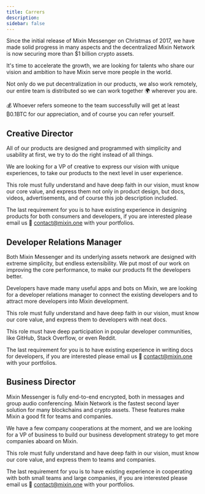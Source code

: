 ```yaml
---
title: Carrers
description: 
sidebar: false
---
```


Since the initial release of Mixin Messenger on Christmas of 2017, we have made solid progress in many aspects and the decentralized Mixin Network is now securing more than $1 billion crypto assets.

It's time to accelerate the growth, we are looking for talents who share our vision and ambition to have Mixin serve more people in the world.

Not only do we put decentralization in our products, we also work remotely, our entire team is distributed so we can work together 🌍 wherever you are.

💰 Whoever refers someone to the team successfully will get at least ₿0.1BTC for our appreciation, and of course you can refer yourself.

## Creative Director
All of our products are designed and programmed with simplicity and usability at first, we try to do the right instead of all things.

We are looking for a VP of creative to express our vision with unique experiences, to take our products to the next level in user experience.

This role must fully understand and have deep faith in our vision, must know our core value, and express them not only in product design, but docs, videos, advertisements, and of course this job description included.

The last requirement for you is to have existing experience in designing products for both consumers and developers, if you are interested please email us 💌 contact@mixin.one with your portfolios.

## Developer Relations Manager
Both Mixin Messenger and its underlying assets network are designed with extreme simplicity, but endless extensibility. We put most of our work on improving the core performance, to make our products fit the developers better.

Developers have made many useful apps and bots on Mixin, we are looking for a developer relations manager to connect the existing developers and to attract more developers into Mixin development.

This role must fully understand and have deep faith in our vision, must know our core value, and express them to developers with neat docs.

This role must have deep participation in popular developer communities, like GitHub, Stack Overflow, or even Reddit.

The last requirement for you is to have existing experience in writing docs for developers, if you are interested please email us 💌 contact@mixin.one with your portfolios.

## Business Director
Mixin Messenger is fully end-to-end encrypted, both in messages and group audio conferencing. Mixin Network is the fastest second layer solution for many blockchains and crypto assets. These features make Mixin a good fit for teams and companies.

We have a few company cooperations at the moment, and we are looking for a VP of business to build our business development strategy to get more companies aboard on Mixin.

This role must fully understand and have deep faith in our vision, must know our core value, and express them to teams and companies.

The last requirement for you is to have existing experience in cooperating with both small teams and large companies, if you are interested please email us 💌 contact@mixin.one with your portfolios.

